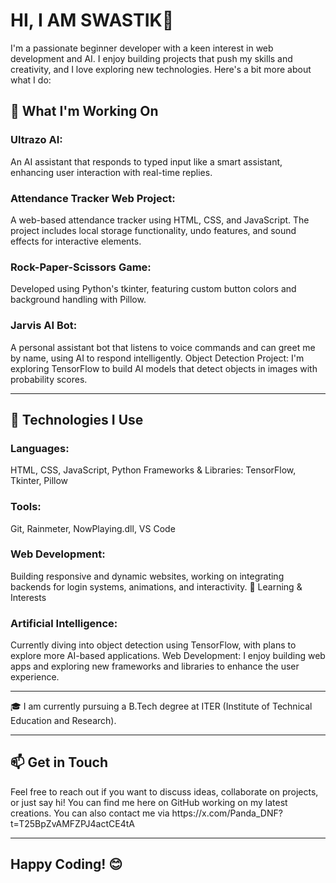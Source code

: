# HI, I AM SWASTIK👋
I'm a passionate beginner developer with a keen interest in web development and AI. I enjoy building projects that push my skills and creativity, and I love exploring new technologies. Here's a bit more about what I do:

<h2>🚀 What I'm Working On</h2>
<h3>Ultrazo AI:</h3> An AI assistant that responds to typed input like a smart assistant, enhancing user interaction with real-time replies.  
<h3>Attendance Tracker Web Project:</h3> A web-based attendance tracker using HTML, CSS, and JavaScript. The project includes local storage functionality, undo features, and sound effects for interactive elements.  
<h3>Rock-Paper-Scissors Game:</h3> Developed using Python's tkinter, featuring custom button colors and background handling with Pillow.  
<h3>Jarvis AI Bot:</h3> A personal assistant bot that listens to voice commands and can greet me by name, using AI to respond intelligently.  
Object Detection Project: I'm exploring TensorFlow to build AI models that detect objects in images with probability scores.



-----------------------------------------------------------------------------------------------------------------------------------------------------------------


<h2>🔧 Technologies I Use</h2>
<h3>Languages:</h3> HTML, CSS, JavaScript, Python
Frameworks & Libraries: TensorFlow, Tkinter, Pillow
<h3>Tools:</h3> Git, Rainmeter, NowPlaying.dll, VS Code
<h3>Web Development:</h3> Building responsive and dynamic websites, working on integrating backends for login systems, animations, and interactivity.
🌱 Learning & Interests
<h3>Artificial Intelligence:</h3> Currently diving into object detection using TensorFlow, with plans to explore more AI-based applications.
Web Development: I enjoy building web apps and exploring new frameworks and libraries to enhance the user experience.

-----------------------------------------------------------------------------------------------------------------------------------------------------------------

🎓 I am currently pursuing a B.Tech degree at ITER (Institute of Technical Education and Research).

-----------------------------------------------------------------------------------------------------------------------------------------------------------------

<h2>📫 Get in Touch</h2>
Feel free to reach out if you want to discuss ideas, collaborate on projects, or just say hi! You can find me here on GitHub working on my latest creations.
You can also contact me via https://x.com/Panda_DNF?t=T25BpZvAMFZPJ4actCE4tA

-------------------------------------------------------------------------------------------------------------------------------------------------------------------
<h2>Happy Coding! 😊</h2>
